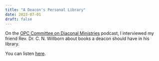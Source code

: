 ```yaml
---
title: "A Deacon's Personal Library"
date: 2023-07-01
draft: false
---
```


On the [OPC Committee on Diaconal Ministries](https://opccdm.org) podcast, I interviewed
my friend Rev. Dr. C. N. Willborn about books a deacon should have in his library.

You can listen [here](https://www.thereformeddeacon.org/1849391/13113447-a-deacon-s-personal-library).